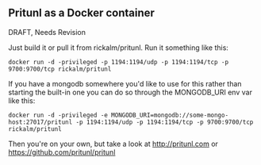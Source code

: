 ## Pritunl as a Docker container

DRAFT, Needs Revision

Just build it or pull it from rickalm/pritunl. Run it something like this:

```
docker run -d -privileged -p 1194:1194/udp -p 1194:1194/tcp -p 9700:9700/tcp rickalm/pritunl
```

If you have a mongodb somewhere you'd like to use for this rather than starting the built-in one you can
do so through the MONGODB_URI env var like this:

```
docker run -d -privileged -e MONGODB_URI=mongodb://some-mongo-host:27017/pritunl -p 1194:1194/udp -p 1194:1194/tcp -p 9700:9700/tcp rickalm/pritunl
```

Then you're on your own, but take a look at http://pritunl.com or https://github.com/pritunl/pritunl
